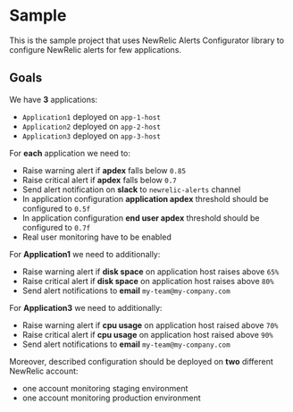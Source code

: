 # Sample

This is the sample project that uses NewRelic Alerts Configurator library to configure NewRelic alerts for few applications.

## Goals

We have **3** applications:
- `Application1` deployed on `app-1-host`
- `Application2` deployed on `app-2-host`
- `Application3` deployed on `app-3-host`

For **each** application we need to:
- Raise warning alert if **apdex** falls below `0.85`
- Raise critical alert if **apdex** falls below `0.7`
- Send alert notification on **slack** to `newrelic-alerts` channel
- In application configuration **application apdex** threshold should be configured to `0.5f`
- In application configuration **end user apdex** threshold should be configured to `0.7f`
- Real user monitoring have to be enabled

For **Application1** we need to additionally:
- Raise warning alert if **disk space** on application host raises above `65%`
- Raise critical alert if **disk space** on application host raises above `80%`
- Send alert notifications to **email** `my-team@my-company.com`

For **Application3** we need to additionally:
- Raise warning alert if **cpu usage** on application host raised above `70%`
- Raise critical alert if **cpu usage** on application host raised above `90%`
- Send alert notifications to **email** `my-team@my-company.com`

Moreover, described configuration should be deployed on **two** different NewRelic account:
- one account monitoring staging environment
- one account monitoring production environment
